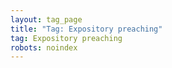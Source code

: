 ```yaml
---
layout: tag_page
title: "Tag: Expository preaching"
tag: Expository preaching
robots: noindex
---
```

